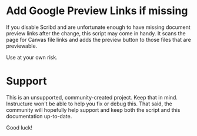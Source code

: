 Add Google Preview Links if missing
=========================================

If you disable Scribd and are unfortunate enough to have missing document preview links
after the change, this script may come in handy.  It scans the page for Canvas file
links and adds the preview button to those files that are previewable.

Use at your own risk.


Support
======

This is an unsupported, community-created project. Keep that in
mind. Instructure won't be able to help you fix or debug this.
That said, the community will hopefully help support and keep
both the script and this documentation up-to-date.

Good luck!
